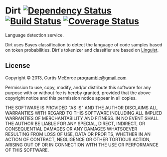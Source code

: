 # Dirt [![Dependency Status](https://gemnasium.com/programble/dirt.png)](https://gemnasium.com/programble/dirt) [![Build Status](https://travis-ci.org/programble/dirt.png?branch=master)](https://travis-ci.org/programble/dirt) [![Coverage Status](https://coveralls.io/repos/programble/dirt/badge.png)](https://coveralls.io/r/programble/dirt)

Language detection service.

Dirt uses Bayes classification to detect the language of code samples
based on token probabilities. Dirt's tokenizer and classifier are based
on [Linguist](https://github.com/github/linguist).

## License

Copyright © 2013, Curtis McEnroe <programble@gmail.com>

Permission to use, copy, modify, and/or distribute this software for any
purpose with or without fee is hereby granted, provided that the above
copyright notice and this permission notice appear in all copies.

THE SOFTWARE IS PROVIDED "AS IS" AND THE AUTHOR DISCLAIMS ALL WARRANTIES
WITH REGARD TO THIS SOFTWARE INCLUDING ALL IMPLIED WARRANTIES OF
MERCHANTABILITY AND FITNESS. IN NO EVENT SHALL THE AUTHOR BE LIABLE FOR
ANY SPECIAL, DIRECT, INDIRECT, OR CONSEQUENTIAL DAMAGES OR ANY DAMAGES
WHATSOEVER RESULTING FROM LOSS OF USE, DATA OR PROFITS, WHETHER IN AN
ACTION OF CONTRACT, NEGLIGENCE OR OTHER TORTIOUS ACTION, ARISING OUT OF
OR IN CONNECTION WITH THE USE OR PERFORMANCE OF THIS SOFTWARE.
